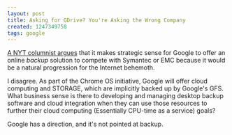 ```yaml
---
layout: post
title: Asking for GDrive? You're Asking the Wrong Company
created: 1247349758
tags: google
---
```

[A NYT columnist argues](http://bits.blogs.nytimes.com/2009/07/10/online-backups-could-use-googles-expertise/) that it makes strategic sense for Google to offer an online _backup_ solution to compete with Symantec or EMC because it would be a natural progression for the Internet behemoth.

I disagree. As part of the Chrome OS initiative, Google will offer cloud computing and STORAGE, which are implicitly backed up by Google's GFS. What business sense is there to developing and managing desktop backup software and cloud integration when they can use those resources to further their cloud computing (Essentially CPU-time as a service) goals?

Google has a direction, and it's not pointed at backup.
